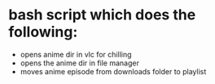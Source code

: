 # bash script which does the following:
- opens anime dir in vlc for chilling
- opens the anime dir in file manager 
- moves anime episode from downloads folder to playlist

